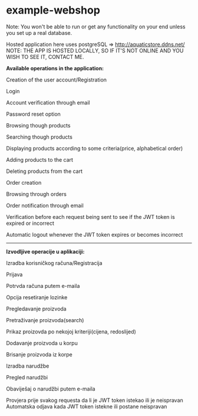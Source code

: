 # example-webshop
Note:  You won't be able to run or get any functionality on your end unless you set up a real database.

Hosted application here uses postgreSQL => http://aquaticstore.ddns.net/
NOTE: THE APP IS HOSTED LOCALLY, SO IF IT'S NOT ONLINE AND YOU WISH TO SEE IT, CONTACT ME. 

<b>Available operations in the application: </b>

Creation of the user account/Registration

Login

Account verification through email

Password reset option

Browsing though products

Searching though products

Displaying products according to some criteria(price, alphabetical order)

Adding products to the cart

Deleting products from the cart

Order creation

Browsing through orders

Order notification through email

Verification before each request being sent to see if the JWT token is expired or incorrect

Automatic logout whenever the JWT token expires or becomes incorrect



--------------------------------------------------------------------------------



<b>Izvodljive operacije u aplikaciji:</b>

Izradba korisničkog računa/Registracija

Prijava

Potrvda računa putem e-maila

Opcija resetiranje lozinke

Pregledavanje proizvoda

Pretraživanje proizvoda(search)

Prikaz proizovda po nekojoj kriteriji(cijena, redoslijed)

Dodavanje proizvoda u korpu

Brisanje proizvoda iz korpe

Izradba narudžbe

Pregled narudžbi

Obaviješaj o narudžbi putem e-maila

Provjera prije svakog requesta da li je JWT token istekao ili je neispravan
Automatska odjava kada JWT token istekne ili postane neispravan
